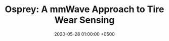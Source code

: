 ---
title: "Osprey: A mmWave Approach to Tire Wear Sensing"
collection: publications
permalink: /publications/osprey-mobisys20/
date: 2020-05-28 01:00:00 +0500
venue: 'ACM MobiSys'
bibtex: '/bibtex/osprey-mobisys20.html'
pdf: '/files/osprey-mobisys20.pdf'
pubtype: 'conference'
authors: 'Akarsh Prabhakara, Vaibhav Singh, Swarun Kumar, Anthony Rowe'
excerpt_separator: "Best Paper Honorable Mention"
---